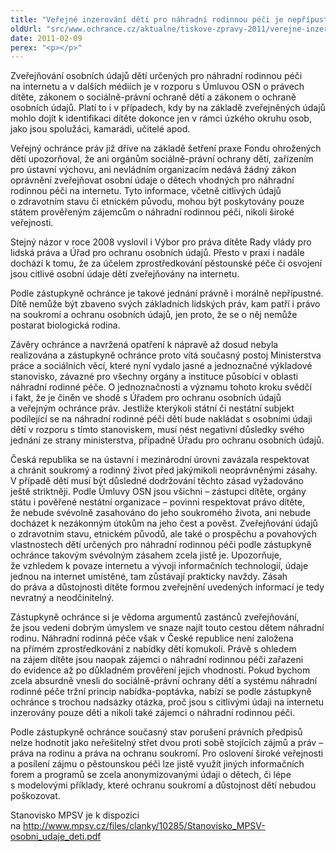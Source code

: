 ```yaml
---
title: "Veřejné inzerování dětí pro náhradní rodinnou péči je nepřípustné"
oldUrl: "src/www.ochrance.cz/aktualne/tiskove-zpravy-2011/verejne-inzerovani-deti-pro-nahradni-rodinnou-peci-je-nepripustne"
date: 2011-02-09
perex: "<p></p>"
---
```


<!-- imported from the old website -->

<p>Zveřejňování osobních údajů dětí určených pro náhradní rodinnou péči na internetu a v dalších médiích je v rozporu s Úmluvou OSN o právech dítěte, zákonem o sociálně-právní ochraně dětí a zákonem o ochraně osobních údajů. Platí to i v případech, kdy by na základě zveřejněných údajů mohlo dojít k identifikaci dítěte dokonce jen v rámci úzkého okruhu osob, jako jsou spolužáci, kamarádi, učitelé apod.</p><p>Veřejný ochránce práv již dříve na základě šetření praxe Fondu ohrožených dětí upozorňoval, že ani orgánům sociálně-právní ochrany dětí, zařízením pro ústavní výchovu, ani nevládním organizacím nedává žádný zákon oprávnění zveřejňovat osobní údaje o dětech vhodných pro náhradní rodinnou péči na internetu. Tyto informace, včetně citlivých údajů o zdravotním stavu či etnickém původu, mohou být poskytovány pouze státem prověřeným zájemcům o náhradní rodinnou péči, nikoli široké veřejnosti. </p><p>Stejný názor v roce 2008 vyslovil i Výbor pro práva dítěte Rady vlády pro lidská práva a Úřad pro ochranu osobních údajů. Přesto v praxi i nadále dochází k tomu, že za účelem zprostředkování pěstounské péče či osvojení jsou citlivé osobní údaje dětí zveřejňovány na internetu. </p><p>Podle zástupkyně ochránce je takové jednání právně i morálně nepřípustné. Dítě nemůže být zbaveno svých základních lidských práv, kam patří i právo na soukromí a ochranu osobních údajů, jen proto, že se o něj nemůže postarat biologická rodina. </p><p>Závěry ochránce a navržená opatření k nápravě až dosud nebyla realizována a zástupkyně ochránce proto vítá současný postoj Ministerstva práce a sociálních věcí, které nyní vydalo jasné a jednoznačné výkladové stanovisko, závazné pro všechny orgány a instituce působící v oblasti náhradní rodinné péče. O jednoznačnosti a významu tohoto kroku svědčí i fakt, že je činěn ve shodě s Úřadem pro ochranu osobních údajů a veřejným ochránce práv. Jestliže kterýkoli státní či nestátní subjekt podílející se na náhradní rodinné péči dětí bude nakládat s osobními údaji dětí v rozporu s tímto stanoviskem, musí nést negativní důsledky svého jednání ze strany ministerstva, případně Úřadu pro ochranu osobních údajů.</p><p>Česká republika se na ústavní i mezinárodní úrovni zavázala respektovat a chránit soukromý a rodinný život před jakýmikoli neoprávněnými zásahy. V případě dětí musí být důsledné dodržování těchto zásad vyžadováno ještě striktněji. Podle Úmluvy OSN jsou všichni – zástupci dítěte, orgány státu i pověřené nestátní organizace – povinni respektovat právo dítěte, že nebude svévolně zasahováno do jeho soukromého života, ani nebude docházet k nezákonným útokům na jeho čest a pověst. Zveřejňování údajů o zdravotním stavu, etnickém původů, ale také o prospěchu a povahových vlastnostech dětí určených pro náhradní rodinnou péči podle zástupkyně ochránce takovým svévolným zásahem zcela jistě je. Upozorňuje, že vzhledem k povaze internetu a vývoji informačních technologií, údaje jednou na internet umístěné, tam zůstávají prakticky navždy. Zásah do práva a důstojnosti dítěte formou zveřejnění uvedených informací je tedy nevratný a neodčinitelný.</p><p>Zástupkyně ochránce si je vědoma argumentů zastánců zveřejňování, že jsou vedeni dobrým úmyslem ve snaze najít touto cestou dětem náhradní rodinu. Náhradní rodinná péče však v České republice není založena na přímém zprostředkování z nabídky dětí komukoli. Právě s ohledem na zájem dítěte jsou naopak zájemci o náhradní rodinnou péči zařazeni do evidence až po důkladném prověření jejich vhodnosti. Pokud bychom zcela absurdně vnesli do sociálně-právní ochrany dětí a systému náhradní rodinné péče tržní princip nabídka-poptávka, nabízí se podle zástupkyně ochránce s trochou nadsázky otázka, proč jsou s citlivými údaji na internetu inzerovány pouze děti a nikoli také zájemci o náhradní rodinnou péči. </p><p>Podle zástupkyně ochránce současný stav porušení právních předpisů nelze hodnotit jako neřešitelný střet dvou proti sobě stojících zájmů a práv – práva na rodinu a práva na ochranu soukromí. Pro oslovení široké veřejnosti a posílení zájmu o pěstounskou péči lze jistě využít jiných informačních forem a programů se zcela anonymizovanými údaji o dětech, či lépe s modelovými příklady, které ochranu soukromí a důstojnost dětí nebudou poškozovat.</p><p>Stanovisko MPSV je k dispozici na <a title="Otevření do nového okna" href="http://www.mpsv.cz/files/clanky/10285/Stanovisko_MPSV-osobni_udaje_deti.pdf" target="_blank">http://www.mpsv.cz/files/clanky/10285/Stanovisko_MPSV-osobni_udaje_deti.pdf</a> <img alt="" src="https://www.ochrance.cz/typo3/ext/od_linkdesc/icons/external.gif" class="od_linkdesc_icon_external" /></p><p></p><p></p>
